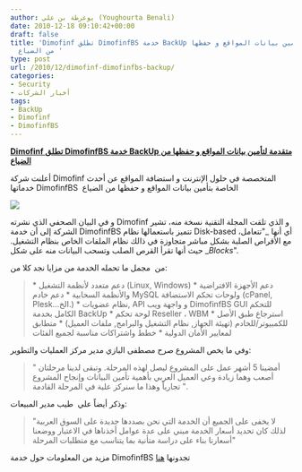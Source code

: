 ```yaml
---
author: يوغرطة بن علي (Youghourta Benali)
date: 2010-12-18 09:10:42+00:00
draft: false
title: 'Dimofinf تطلق DimofinfBS خدمة BackUp متقدمة لتأمين بيانات المواقع و حفظها
  من الضياع '
type: post
url: /2010/12/dimofinf-dimofinfbs-backup/
categories:
- Security
- أخبار الشركات
tags:
- BackUp
- Dimofinf
- DimofinfBS
---
```


**[Dimofinf تطلق DimofinfBS خدمة BackUp متقدمة لتأمين بيانات المواقع و حفظها من الضياع](https://www.it-scoop.com/2010/12/dimofinf-dimofinfbs-backup/)**


أعلنت شركة Dimofinf المتخصصة في حلول الإنترنت و استضافة المواقع عن أحدث خدماتها DimofinfBS  الخاصة بتأمين بيانات المواقع و حفظها من الضياع

[![](https://www.it-scoop.com/wp-content/uploads/2010/12/dimofinfBS_logo.png)
](https://www.it-scoop.com/2010/12/dimofinf-dimofinfbs-backup/)

و في البيان الصحفي الذي نشرته Dimofinf و الذي تلقت المجلة التقنية نسخة منه، تشير الشركة إلى أن خدمة DimofinfBS تتميز باستعمالها نظام Disk-based ،أي أنها _"تتعامل مع الأقراص الصلبة بشكل مباشر متجاوزة في ذالك نظام الملفات الخاص بنظام التشغيل. حيث أنها تقرأ القرص الصلب وتسحب البيانات منه على شكل __Blocks_".

من  مجمل ما تحمله الخدمة من مزايا نجد كلا من:





<blockquote>
	  * دعم متعدد لأنظمة التشغيل (Linux, Windows)
	  * دعم الأجهزة الافتراضية والأنظمة السحابية
	  * دعم خادم MySQL ولوحات تحكم الاستضافة (cPanel, Plesk...الخ.)
	  * نظام عضويات, API و واجهة ويب DimofinfBS GUI للتحكم الكامل بخدمة BackUp
	  * لوحة تحكم Reseller ، WBM
	  * استرجاع طبق الأصل للكمبيوتر/للخادم (تهيئة الجهاز, نظام التشغيل والبرامج, ملفات العميل)
	  * متطابق لمعايير الأمان الدولية
	  * خطط واشتراكات مناسبة لجميع الفئات
</blockquote>



وفي ما يخص المشروع صرح مصطفى البازي مدير مركز العمليات والتطوير:


<blockquote>" أمضينا 5 أشهر عمل على المشروع ليصل لهذه المرحلة. وتبقى لدينا مرحلتان أصعب وهما زيادة وعي العميل العربي بأهمية تأمين البيانات وإنجاح المشروع تجارياً وهذا ما سنركز علية في المرحلة القادمة ".</blockquote>


وذكر أيضاً علي  طيب مدير المبيعات:


<blockquote>"لا يخفى على الجميع أن الخدمة التي نحن بصددها جديدة على السوق العربية لذلك كان تحديد أسعار الخدمة مبني على عدة عوامل أخذناها في الاعتبار ووضعنا أسعارنا بناء على دراسة متأنية بما يتناسب مع متطلبات المرحلة"</blockquote>


مزيد من المعلومات حول خدمة DimofinfBS تجدونها [هنا](https://www.dimofinf.net/dbsfeatures.php)
